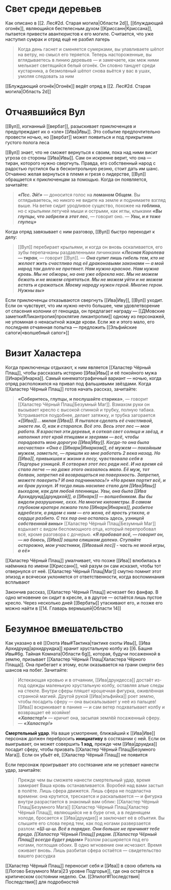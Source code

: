 # Свет среди деревьев

Как описано в [[2. Лес#2d. Старая могила|Области 2d]], [[блуждающий огонёк]], являющийся бестелесным духом [[Криссанн|Криссана]], пытается привести авантюристов к его могиле. Считается, что уже наступил сумрак и отряд ещё не разбил лагерь

>Когда день гаснет и сменяется сумерками, вы улавливаете шёпот на ветру, но смысл его теряется. Теперь настороженные, вы вглядываетесь в линию деревьев — и замечаете, как меж ними мелькает светящийся белый огонёк. Он словно танцует среди кустарника, а безмолвный шёпот снова вьётся у вас в ушах, умоляя следовать за ним

[[Блуждающий огонёк|Огонёк]] ведёт отряд в [[2. Лес#2d. Старая могила|Область 2d]]

# Отчаявшийся Вул

[[Вул]], изгнанный [[вербат]], разыскивает приключенцев и предупреждает их о «зле» [[Ива|Ивы]]. Это событие предпочтительно провести ночью, но [[вербат]] может появиться и под прикрытием густого полога леса

[[Вул]] знает, что не сможет вернуться к своим, пока над ними висит угроза со стороны [[Ива|Ивы]]. Сам он искренне верит, что она — тиран, которого нужно свергнуть. Правда, его собственный народ с радостью пустился бы в бесконтрольную резню, стоит дать им шанс. Отчаянно желая вернуться в племя и грезя о лидерстве, [[Вул]] обращается к приключенцам за помощью. Когда он появляется, зачитайте:

>***«Псс. Эй!»*** — доносится голос на **ломаном Общем**. Вы оглядываетесь, но никого не видите на земле и поднимаете взгляд выше. На ветке сидит уродливое существо, похожее на **гоблина**, но с крыльями летучей мыши и острыми, как иглы, клыками
>***«Вы глупцы, что забрели в этот лес***, — говорит оно. — ***Увы, и я тоже глупец»***

Когда отряд завязывает с ним разговор, [[Вул]] быстро переходит к делу:

>[[Вул]] перебирает крыльями, и когда он вновь оскаливается, его зубы перепачканы раздавленными личинками
>***«Лесная Королева — тиран***, — говорит [[Вул]]. — ***Она сулит лишь гибель тем, кто не желает жить счастливо под её драконовыми законами — а мой народ так долго не протянет. Нам нужно красное. Нам нужна кровь. Мы не обжоры, но она уже обрекла нас. Мы не можем бежать и не можем спрятаться. Мы не можем уйти и не можем встать и сражаться. Моему народу нужен герой. Многие герои. Нужны вы»***

Если приключенцы отказываются свергнуть [[Ива|Иву]], [[Вул]] уходит. Если он чувствует, что им нужно нечто большее, чем удовлетворение от спасения колонии от геноцида, он предлагает награду — [[ДМовские заметки#Ликантропия|проклятие ликантропии]] одному из персонажей, не упоминая о ненасытной жажде крови. Если же и этого мало, его последняя отчаянная попытка — предложить [[Эльфийские сапоги|«волшебный сапог»]]

# Визит Халастера

Когда приключенцы отдыхают, к ним является [[Халастер Чёрный Плащ]], чтобы рассказать историю [[Ива|Ивы]] и её покойного мужа [[Инарк|Инарка]]. Самый кинематографичный вариант — ночью, когда отряд расположился на привал под фальшивыми звёздами. Когда [[Халастер Чёрный Плащ]] готов начать рассказ, зачитайте:

>**«Соберитесь, глупцы, и послушайте старика»**, — говорит [[Халастер Чёрный Плащ|Безумный Маг]]. Взмахом руки он вызывает кресло с высокой спинкой и трубку, полную табака. Устраивается поудобнее, делает затяжку, и трубка загорается
>***«[[Ива]]… милая [[Ива]]. Я пытался сделать её счастливой, знаете ли. О, как я старался. Всё это. Весь этот лес — моя работа. Я взрастил эти деревья, я соткал свет солнца и звёзд, я наполнил этот край птицами и зверями — всё, чтобы порадовать мою дорогую [[Ива|Иву]]. Когда-то она была несчастна»*** 
>***«Она с [[Инарк|Инарком]], её мужем — покойным мужем, заметьте, — пришли ко мне работать 2 века назад. Но [[Ива]], привыкшая к жизни в лесу, чувствовала себя в Подгорье узницей. Я сотворил этот лес ради неё. И на время ей стало легче — но даже этого оказалось мало. Её муж, тот болван, запретил ей возвращаться на поверхность. Запретил, можете поверить? И она подчинилась!»***
>***«Но время портит всё, и их брак рухнул. И тогда лишь насилие стало для [[Ива|Ивы]] выходом, как для любой пленницы. Увы, она была [[Ива Архидруид|друидкой]], а [[Инарк]] — волшебником. Вы бы видели разрушение, оххх. На многие километры. В самом глубоком кратере лежало тело [[Инарк|Инарка]], разбитое вдребезги, а рядом с ним — его жена, её ярость утихла, а сердце разбито. С тех пор она осталась здесь, узницей собственной вины»***
>[[Халастер Чёрный Плащ|Безумный Маг]] вздыхает с видом беспомощного отца, который перепробовал всё, кроме разговора с дочерью. ***«Я пробовал всё, — говорит он, — но боюсь, [[Ива]] зашла слишком далеко. Ступайте осторожно, мои участники, [[Ивовый лес]] - часть не моей игры, а её»***

[[Халастер Чёрный Плащ]] умалчивает, что позже [[Ива]] влюбилась в наёмника по имени [[Криссанн]], чей разум он сам исказил, чтобы тот отвернулся от неё. [[Халастер Чёрный Плащ|Маг]] смутно помнит этот эпизод и всячески уклоняется от ответственности, когда воспоминания всплывают

Закончив рассказ, [[Халастер Чёрный Плащ]] исчезает без фанфар. В одно мгновение он сидит в кресле, а в другое — остаётся лишь пустое кресло. Через несколько дней [[Вербаты]] утаскивают его, и позже его можно найти в [[14. Главарь вермышей|Области 14]]

# Безумное вмешательство

Как указано в её [[Охота Ивы#Тактика|тактике охоты Ивы]], [[Ива Архидруид|архидруидка]] хранит хрустальную колбу из [[6. Башня Ивы#6g. Тайная Комната|Области 6g]], которая, будучи посаженной в землю, призывает [[Халастер Чёрный Плащ|Халастера Чёрного Плаща]]. Она прибегает к этому, если оказывается на грани смерти без шансов на побег. Зачитайте:

>Истекающая кровью и в отчаянии, [[Ива|друидесса]] достаёт из-под одежды маленькую хрустальную колбу, оставляя алые следы на стекле. Внутри сферы пляшет крошечная фигурка, оживлённая странной магией. Другой рукой [[Ива|эльфийка]] роет землю, чтобы посадить сферу — она выскальзывает у неё из пальцев! [[Ива]] вскрикивает в панике — и сам ветер подхватывает колбу и возвращает её хозяйке!  
>***«Халастер!»*** — кричит она, засыпая землёй посаженный сферу. — ***«Халастер!»***

**Смертельный удар**. На ваше усмотрение, ближайший к [[Ива|Иве]] персонаж должен перебросить **инициативу** в состязании с ней. Если он выигрывает, он может совершить **1 ход**, прежде чем [[Ива|друидка]] посадит сферу, чтобы призвать [[Халастер Чёрный Плащ|Безумного Мага]]. Если он убьёт её, [[Халастер Чёрный Плащ]] не появится

Если персонаж проигрывает это состязание или не успевает нанести удар, зачитайте:

>Прежде чем вы сможете нанести смертельный удар, время замирает
>Ваша кровь останавливается. Воробей над вами застыл в полёте. Лишь сфера движется. Лишь сфера не подвластна времени: она крутится, трескается и раскалывается — и фигурка внутри разрастается в знакомый вам облик: [[Халастер Чёрный Плащ|Безумного Мага]]
>[[Халастер Чёрный Плащ|Халастер Чёрный Плащ]], являющийся не в буре огня, а в леденящем холоде, бросается к [[Ива|друидке]] и заключает её в объятия. Вы слышите его слова перед тем, как под ногами разверзается разлом:
>***«Ш-ш-ш. Всё в порядке. Они больше не причинят тебе вреда. [[Халастер Чёрный Плащ]] рядом. [[Халастер Чёрный Плащ]] всегда будет рядом»***
>Разлом расширяется под его ногами, поглощая обоих. В одно мгновение они исчезают. Время оживает вновь. Лишь разбитая сфера остаётся — свидетельство вашего рассудка

[[Халастер Чёрный Плащ]] переносит себя и [[Ива]] в свою обитель на [[Логово Безумного Мага|23 уровне Подгорья]], где она остаётся в критическом состоянии неделю. См. [[Эпилог#Последствия|Последствия]] для подробностей